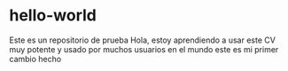 # hello-world
Este es un repositorio de prueba
Hola, estoy aprendiendo a usar este CV muy potente y usado por muchos usuarios en el mundo
este es mi primer cambio hecho
